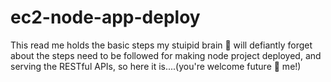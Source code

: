 # ec2-node-app-deploy
This read me holds the basic steps my stuipid brain 🧠 will defiantly forget about the steps need to be followed for making node project deployed, and serving the RESTful APIs, so here it is....(you're welcome future 🔮 me!)
